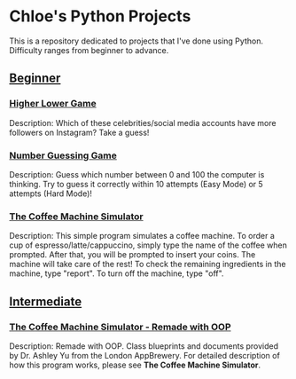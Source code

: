 # Chloe's Python Projects
This is a repository dedicated to projects that I've done using Python. Difficulty ranges from beginner to advance.

## [Beginner](https://github.com/miantingwang/python_projects/tree/main/beginner)
### [Higher Lower Game](https://github.com/miantingwang/python_projects/tree/main/beginner/higher-lower-game)
Description: Which of these celebrities/social media accounts have more followers on Instagram? Take a guess!

### [Number Guessing Game](https://github.com/miantingwang/python_projects/tree/main/beginner/number-guessing-game)
Description: Guess which number between 0 and 100 the computer is thinking. Try to guess it correctly within 10 attempts (Easy Mode) or 5 attempts (Hard Mode)!

### [The Coffee Machine Simulator](https://github.com/miantingwang/python_projects/tree/main/beginner/coffee-machine)
Description: This simple program simulates a coffee machine. To order a cup of espresso/latte/cappuccino, simply type the name of the coffee when prompted. After that, you will be prompted to insert your coins. The machine will take care of the rest! To check the remaining ingredients in the machine, type "report". To turn off the machine, type "off".

## [Intermediate](https://github.com/miantingwang/python_projects/tree/main/intermediate)
### [The Coffee Machine Simulator - Remade with OOP](https://github.com/miantingwang/python_projects/tree/main/intermediate/coffee-maker-oop-remake)
Description: Remade with OOP. Class blueprints and documents provided by Dr. Ashley Yu from the London AppBrewery. For detailed description of how this program works, please see **The Coffee Machine Simulator**.


